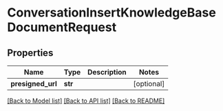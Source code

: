 # ConversationInsertKnowledgeBaseDocumentRequest

## Properties
Name | Type | Description | Notes
------------ | ------------- | ------------- | -------------
**presigned_url** | **str** |  | [optional] 

[[Back to Model list]](../README.md#documentation-for-models) [[Back to API list]](../README.md#documentation-for-api-endpoints) [[Back to README]](../README.md)


